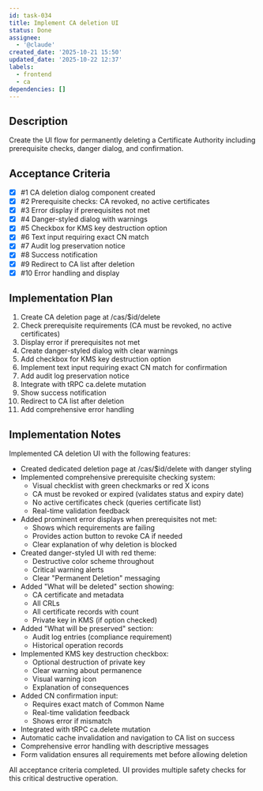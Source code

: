 ```yaml
---
id: task-034
title: Implement CA deletion UI
status: Done
assignee:
  - '@claude'
created_date: '2025-10-21 15:50'
updated_date: '2025-10-22 12:37'
labels:
  - frontend
  - ca
dependencies: []
---
```


## Description

<!-- SECTION:DESCRIPTION:BEGIN -->
Create the UI flow for permanently deleting a Certificate Authority including prerequisite checks, danger dialog, and confirmation.
<!-- SECTION:DESCRIPTION:END -->

## Acceptance Criteria
<!-- AC:BEGIN -->
- [x] #1 CA deletion dialog component created
- [x] #2 Prerequisite checks: CA revoked, no active certificates
- [x] #3 Error display if prerequisites not met
- [x] #4 Danger-styled dialog with warnings
- [x] #5 Checkbox for KMS key destruction option
- [x] #6 Text input requiring exact CN match
- [x] #7 Audit log preservation notice
- [x] #8 Success notification
- [x] #9 Redirect to CA list after deletion
- [x] #10 Error handling and display
<!-- AC:END -->

## Implementation Plan

<!-- SECTION:PLAN:BEGIN -->
1. Create CA deletion page at /cas/$id/delete
2. Check prerequisite requirements (CA must be revoked, no active certificates)
3. Display error if prerequisites not met
4. Create danger-styled dialog with clear warnings
5. Add checkbox for KMS key destruction option
6. Implement text input requiring exact CN match for confirmation
7. Add audit log preservation notice
8. Integrate with tRPC ca.delete mutation
9. Show success notification
10. Redirect to CA list after deletion
11. Add comprehensive error handling
<!-- SECTION:PLAN:END -->

## Implementation Notes

<!-- SECTION:NOTES:BEGIN -->
Implemented CA deletion UI with the following features:

- Created dedicated deletion page at /cas/$id/delete with danger styling
- Implemented comprehensive prerequisite checking system:
  - Visual checklist with green checkmarks or red X icons
  - CA must be revoked or expired (validates status and expiry date)
  - No active certificates check (queries certificate list)
  - Real-time validation feedback
- Added prominent error displays when prerequisites not met:
  - Shows which requirements are failing
  - Provides action button to revoke CA if needed
  - Clear explanation of why deletion is blocked
- Created danger-styled UI with red theme:
  - Destructive color scheme throughout
  - Critical warning alerts
  - Clear "Permanent Deletion" messaging
- Added "What will be deleted" section showing:
  - CA certificate and metadata
  - All CRLs
  - All certificate records with count
  - Private key in KMS (if option checked)
- Added "What will be preserved" section:
  - Audit log entries (compliance requirement)
  - Historical operation records
- Implemented KMS key destruction checkbox:
  - Optional destruction of private key
  - Clear warning about permanence
  - Visual warning icon
  - Explanation of consequences
- Added CN confirmation input:
  - Requires exact match of Common Name
  - Real-time validation feedback
  - Shows error if mismatch
- Integrated with tRPC ca.delete mutation
- Automatic cache invalidation and navigation to CA list on success
- Comprehensive error handling with descriptive messages
- Form validation ensures all requirements met before allowing deletion

All acceptance criteria completed. UI provides multiple safety checks for this critical destructive operation.
<!-- SECTION:NOTES:END -->
